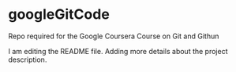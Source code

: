 # googleGitCode
Repo required for the Google Coursera Course on Git and Githun


I am editing the README file. Adding more details about the project description.

